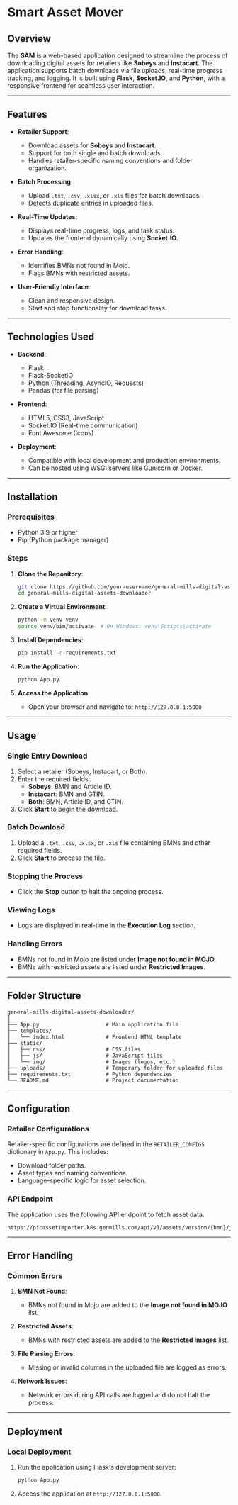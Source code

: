 # **Smart Asset Mover**

## **Overview**
The **SAM** is a web-based application designed to streamline the process of downloading digital assets for retailers like **Sobeys** and **Instacart**. The application supports batch downloads via file uploads, real-time progress tracking, and logging. It is built using **Flask**, **Socket.IO**, and **Python**, with a responsive frontend for seamless user interaction.

---

## **Features**
- **Retailer Support**:
  - Download assets for **Sobeys** and **Instacart**.
  - Support for both single and batch downloads.
  - Handles retailer-specific naming conventions and folder organization.

- **Batch Processing**:
  - Upload `.txt`, `.csv`, `.xlsx`, or `.xls` files for batch downloads.
  - Detects duplicate entries in uploaded files.

- **Real-Time Updates**:
  - Displays real-time progress, logs, and task status.
  - Updates the frontend dynamically using **Socket.IO**.

- **Error Handling**:
  - Identifies BMNs not found in Mojo.
  - Flags BMNs with restricted assets.

- **User-Friendly Interface**:
  - Clean and responsive design.
  - Start and stop functionality for download tasks.

---

## **Technologies Used**
- **Backend**:
  - Flask
  - Flask-SocketIO
  - Python (Threading, AsyncIO, Requests)
  - Pandas (for file parsing)

- **Frontend**:
  - HTML5, CSS3, JavaScript
  - Socket.IO (Real-time communication)
  - Font Awesome (Icons)

- **Deployment**:
  - Compatible with local development and production environments.
  - Can be hosted using WSGI servers like Gunicorn or Docker.

---

## **Installation**

### **Prerequisites**
- Python 3.9 or higher
- Pip (Python package manager)

### **Steps**
1. **Clone the Repository**:
   ```bash
   git clone https://github.com/your-username/general-mills-digital-assets-downloader.git
   cd general-mills-digital-assets-downloader
   ```

2. **Create a Virtual Environment**:
   ```bash
   python -m venv venv
   source venv/bin/activate  # On Windows: venv\Scripts\activate
   ```

3. **Install Dependencies**:
   ```bash
   pip install -r requirements.txt
   ```

4. **Run the Application**:
   ```bash
   python App.py
   ```

5. **Access the Application**:
   - Open your browser and navigate to: `http://127.0.0.1:5000`

---

## **Usage**

### **Single Entry Download**
1. Select a retailer (Sobeys, Instacart, or Both).
2. Enter the required fields:
   - **Sobeys**: BMN and Article ID.
   - **Instacart**: BMN and GTIN.
   - **Both**: BMN, Article ID, and GTIN.
3. Click **Start** to begin the download.

### **Batch Download**
1. Upload a `.txt`, `.csv`, `.xlsx`, or `.xls` file containing BMNs and other required fields.
2. Click **Start** to process the file.

### **Stopping the Process**
- Click the **Stop** button to halt the ongoing process.

### **Viewing Logs**
- Logs are displayed in real-time in the **Execution Log** section.

### **Handling Errors**
- BMNs not found in Mojo are listed under **Image not found in MOJO**.
- BMNs with restricted assets are listed under **Restricted Images**.

---

## **Folder Structure**
```
general-mills-digital-assets-downloader/
│
├── App.py                     # Main application file
├── templates/
│   └── index.html             # Frontend HTML template
├── static/
│   ├── css/                   # CSS files
│   ├── js/                    # JavaScript files
│   └── img/                   # Images (logos, etc.)
├── uploads/                   # Temporary folder for uploaded files
├── requirements.txt           # Python dependencies
└── README.md                  # Project documentation
```

---

## **Configuration**

### **Retailer Configurations**
Retailer-specific configurations are defined in the `RETAILER_CONFIGS` dictionary in `App.py`. This includes:
- Download folder paths.
- Asset types and naming conventions.
- Language-specific logic for asset selection.

### **API Endpoint**
The application uses the following API endpoint to fetch asset data:
```
https://picassetimporter.k8s.genmills.com/api/v1/assets/version/{bmn}/json
```

---

## **Error Handling**

### **Common Errors**
1. **BMN Not Found**:
   - BMNs not found in Mojo are added to the **Image not found in MOJO** list.

2. **Restricted Assets**:
   - BMNs with restricted assets are added to the **Restricted Images** list.

3. **File Parsing Errors**:
   - Missing or invalid columns in the uploaded file are logged as errors.

4. **Network Issues**:
   - Network errors during API calls are logged and do not halt the process.

---

## **Deployment**

### **Local Deployment**
1. Run the application using Flask's development server:
   ```bash
   python App.py
   ```

2. Access the application at `http://127.0.0.1:5000`.


